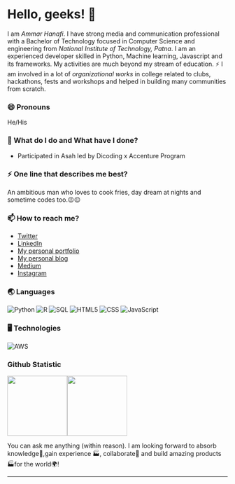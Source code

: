 # Hello, geeks! 👋

I am _Ammar Hanafi_. I have strong media and communication professional with a Bachelor of Technology focused in Computer Science and engineering from _National Institute of Technology, Patna_. I am an experienced developer skilled in Python, Machine learning, Javascript and its frameworks. My activities are much beyond my stream of education. ⚡ I am involved in a lot of *organizational works* in college related to clubs, hackathons, fests and workshops and helped in building many communities from scratch.

### 😄 Pronouns
He/His

### 🌱 What do I do and What have I done? 

- Participated in Asah led by Dicoding x Accenture Program


### ⚡ One line that describes me best? 
An ambitious man who loves to cook fries, day dream at nights and sometime codes too.😉😉

### 📫 How to reach me?
- [Twitter](https://twitter.com/ammarhnfi) 
- [LinkedIn](https://www.linkedin.com/in/ammarhnfi/) 
- [My personal portfolio](http://linktr.ee/ammarhnfi) 
- [My personal blog](https://ammarhnfi.home.blog/)
- [Medium](https://medium.com/@ammarhanafi10)
- [Instagram](https://instagram.com/ammarhnfi)

### 🌏 Languages

![Python](https://img.shields.io/badge/-Python-000?&logo=Python)
![R](https://img.shields.io/badge/-R-000?&logo=R)
![SQL](https://img.shields.io/badge/-SQL-000?&logo=MySQL)
![HTML5](https://img.shields.io/badge/-HTML5-000?&logo=HTML5)
![CSS](https://img.shields.io/badge/-CSS-000?&logo=CSS)
![JavaScript](https://img.shields.io/badge/-JavaScript-000?&logo=JavaScript)
<!--![C](https://img.shields.io/badge/-C-000?&logo=C)-->
<!--![Java](https://img.shields.io/badge/-Java-000?&logo=Java&logoColor=007396)-->
<!--![TypeScript](https://img.shields.io/badge/-TypeScript-000?&logo=TypeScript)-->
<!--![C++](https://img.shields.io/badge/-C++-000?&logo=c%2b%2b&logoColor=00599C)-->
<!--![Swift](https://img.shields.io/badge/-Swift-000?&logo=Swift)-->

### 🖥️ Technologies

![AWS](https://img.shields.io/badge/-AWS-000?&logo=Amazon-AWS&logoColor=F90)
<!--![Docker](https://img.shields.io/badge/-Docker-000?&logo=Docker)
![Kubernetes](https://img.shields.io/badge/-Kubernetes-000?&logo=Kubernetes)
![Linux](https://img.shields.io/badge/-Linux-000?&logo=Linux)
![Node.js](https://img.shields.io/badge/-Node.js-000?&logo=node.js)
![PyTorch](https://img.shields.io/badge/-PyTorch-000?&logo=PyTorch)
![React](https://img.shields.io/badge/-React-000?&logo=React)
![Redis](https://img.shields.io/badge/-Redis-000?&logo=Redis)
![Spring](https://img.shields.io/badge/-Spring-000?&logo=Spring)
![TensorFlow](https://img.shields.io/badge/-TensorFlow-000?&logo=TensorFlow)-->

### Github Statistic
<img height="137px" src="https://github-readme-stats.vercel.app/api?username=ammarhnfi&hide_title=true&hide_border=true&show_icons=true&include_all_commits=true&count_private=true&line_height=21&text_color=000&icon_color=000&bg_color=0,ea6161,ffc64d,fffc4d,52fa5a&theme=graywhite" /><!-- wi*quL3fcV --><img height="137px" src="https://github-readme-stats.vercel.app/api/top-langs/?username=ammarhnfi&hide=html&hide_title=true&hide_border=true&layout=compact&langs_count=6&exclude_repo=comp426,Redventures-Movie-Quotes&text_color=000&icon_color=fff&bg_color=0,52fa5a,4dfcff,c64dff&theme=graywhite" /></a>

You can ask me anything (within reason). I am looking forward to absorb knowledge🧠,gain experience 🏭, collaborate🤝 and build amazing products 🏭for the world🌍!

<!--
**ammarhnfi/ammarhnfi** is a ✨ _special_ ✨ repository because its `README.md` (this file) appears on your GitHub profile.

Here are some ideas to get you started:

- 🔭 I’m currently working on ...
- 🌱 I’m currently learning ...
- 👯 I’m looking to collaborate on ...
- 🤔 I’m looking for help with ...
- 💬 Ask me about ...
- 📫 How to reach me: ...
- 😄 Pronouns: ...
- ⚡ Fun fact: ...
-->


***
